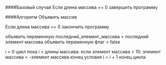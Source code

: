 ####Базовый случай
 Если длина массива == 0
  завершить программу

####Алгоритм
 Объявить массив

 Если длина массива == 0
  закончить программу

 объявить переменную последний_элемент_массива = последний элемент массива
 объявить переменную флаг = false
 
 i = 0
 цикл пока i < длины массива:
  если элемент массива > 10:
   элемент массива = -элемент массива
  конец условия 
  i = i + 1
 конец цикла 